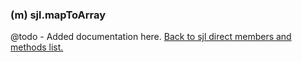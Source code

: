 ### (m) sjl.mapToArray
@todo - Added documentation here.
[Back to sjl direct members and methods list.](#sjl-direct-members-and-methods)
